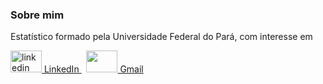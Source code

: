 ### Sobre mim 

Estatístico formado pela Universidade Federal do Pará, com interesse em 


<p>
  <a href="https://www.linkedin.com/in/rafael-barbosa0/" rel="nofollow noreferrer">
    <img src="https://image.flaticon.com/icons/svg/1409/1409945.svg" alt="linkedin" width="50" height="35"> LinkedIn
  </a> &nbsp; 
  <a href="https://github.com/[removed]" rel="nofollow noreferrer">
    <img src="https://image.flaticon.com/icons/svg/281/281786.svg" width="50" height="35" /> Gmail
  </a>
</p>

<!--
[![Linkedin](https://i.stack.imgur.com/gVE0j.png) LinkedIn](https://www.linkedin.com/in/rafael-barbosa0/)&nbsp;
[![Gmail](https://logodownload.org/wp-content/uploads/2018/03/gmail-logo-15.png)](mailto:lul.rafaelbarbosa@gmail.com)
[![Gmail](https://media-public.canva.com/MADnBogvtPM/3/thumbnail_large.png =250x)](mailto:lul.rafaelbarbosa@gmail.com)
<img src="https://image.flaticon.com/icons/svg/281/281786.svg" width="50" height="35" />




<!--
**barbosarafael/barbosarafael** is a ✨ _special_ ✨ repository because its `README.md` (this file) appears on your GitHub profile.

Here are some ideas to get you started:

- 🔭 I’m currently working on ...
- 🌱 I’m currently learning ...
- 👯 I’m looking to collaborate on ...
- 🤔 I’m looking for help with ...
- 💬 Ask me about ...
- 📫 How to reach me: ...
- 😄 Pronouns: ...
- ⚡ Fun fact: ...
-->
